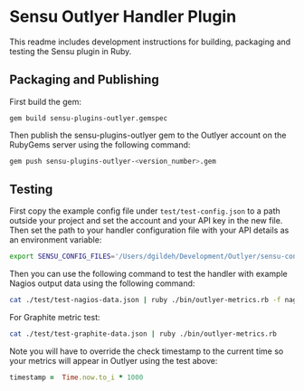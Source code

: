 # Sensu Outlyer Handler Plugin

This readme includes development instructions for building, packaging and testing the Sensu plugin in Ruby.

## Packaging and Publishing

First build the gem:

```
gem build sensu-plugins-outlyer.gemspec
```

Then publish the sensu-plugins-outlyer gem to the Outlyer account on the RubyGems server 
using the following command:

```bash
gem push sensu-plugins-outlyer-<version_number>.gem
```

## Testing

First copy the example config file under `test/test-config.json` to a path outside your 
project and set the account and your API key in the new file. Then set the path to your 
handler configuration file with your API details as an environment variable:

```bash
export SENSU_CONFIG_FILES='/Users/dgildeh/Development/Outlyer/sensu-config.json'
```

Then you can use the following command to test the handler with example Nagios
output data using the following command:

```bash
cat ./test/test-nagios-data.json | ruby ./bin/outlyer-metrics.rb -f nagios
```
For Graphite metric test:

```bash
cat ./test/test-graphite-data.json | ruby ./bin/outlyer-metrics.rb
```

Note you will have to override the check timestamp to the current time so your
metrics will appear in Outlyer using the test above:

```ruby
timestamp =  Time.now.to_i * 1000
```